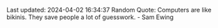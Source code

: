 Last updated: 2024-04-02 16:34:37
Random Quote: Computers are like bikinis. They save people a lot of guesswork. - Sam Ewing